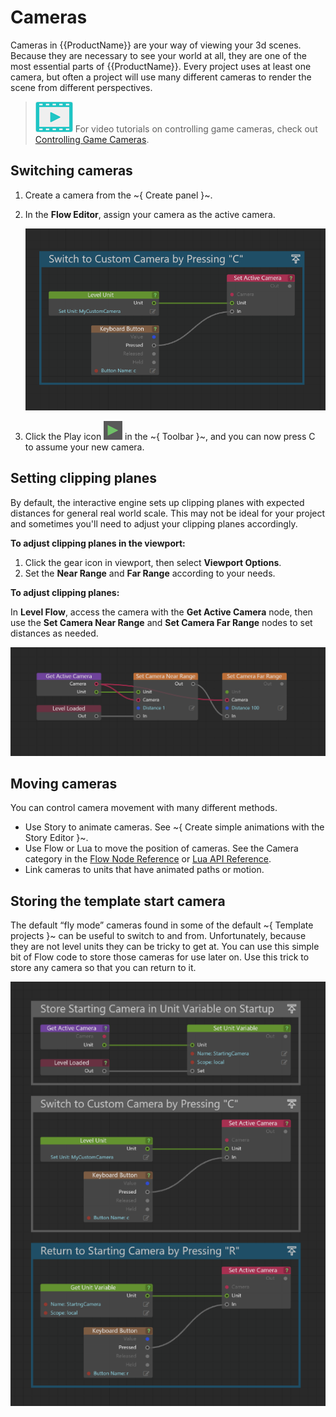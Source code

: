 # Cameras

Cameras in {{ProductName}} are your way of viewing your 3d scenes. Because they are necessary to see your world at all, they are one of the most essential parts of {{ProductName}}. Every project uses at least one camera, but often a project will use many different cameras to render the scene from different perspectives.

> ![](../images/icon_video.png) For video tutorials on controlling game cameras, check out <a href="http://area.autodesk.com/learning/series/controlling-game-cameras-in-stingray" target="blank">Controlling Game Cameras</a>.

## Switching cameras

1. Create a camera from the ~{ Create panel }~.

2. In the **Flow Editor**, assign your camera as the active camera.

  	![](../images/active_camera_flow.png)

3. Click the Play icon ![](../images/icon_test_level.png) in the ~{ Toolbar }~, and you can now press C to assume your new camera.

## Setting clipping planes

By default, the interactive engine sets up clipping planes with expected distances for general real world scale. This may not be ideal for your project and sometimes you'll need to adjust your clipping planes accordingly.

**To adjust clipping planes in the viewport:**

1. Click the gear icon in viewport, then select **Viewport Options**.
2. Set the **Near Range** and **Far Range** according to your needs.

**To adjust clipping planes:**

In **Level Flow**, access the camera with the **Get Active Camera** node, then use the **Set Camera Near Range** and **Set Camera Far Range** nodes to set distances as needed.

![](../images/ingame-camera-flow.png)

## Moving cameras

You can control camera movement with many different methods.

-	Use Story to animate cameras. See ~{ Create simple animations with the Story Editor }~.
-	Use Flow or Lua to move the position of cameras. See the Camera category in the [Flow Node Reference](../../flow_ref/index.html) or [Lua API Reference](../../lua_ref/index.html).
-	Link cameras to units that have animated paths or motion.

## Storing the template start camera

The default “fly mode” cameras found in some of the default ~{ Template projects }~ can be useful to switch to and from. Unfortunately, because they are not level units they can be tricky to get at. You can use this simple bit of Flow code to store those cameras for use later on. Use this trick to store any camera so that you can return to it.

  ![](../images/store_camera_flow.png)
